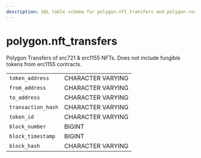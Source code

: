 ```yaml
---
description: SQL table schema for polygon.nft_transfers and polygon.recent_nft_transfers
---
```


# polygon.nft\_transfers

Polygon Transfers of erc721 & erc1155 NFTs. Does not include fungible tokens from erc1155 contracts.

|                    |                   |
| ------------------ | ----------------- |
| `token_address`    | CHARACTER VARYING |
| `from_address`     | CHARACTER VARYING |
| `to_address`       | CHARACTER VARYING |
| `transaction_hash` | CHARACTER VARYING |
| `token_id`         | CHARACTER VARYING |
| `block_number`     | BIGINT            |
| `block_timestamp`  | BIGINT            |
| `block_hash`       | CHARACTER VARYING |

